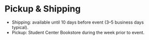 # Pickup & Shipping

- Shipping: available until 10 days before event (3–5 business days typical).
- Pickup: Student Center Bookstore during the week prior to event.
